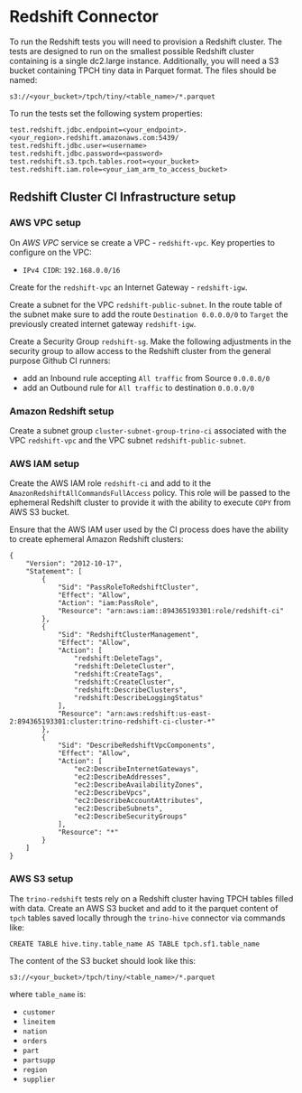 # Redshift Connector

To run the Redshift tests you will need to provision a Redshift cluster.  The
tests are designed to run on the smallest possible Redshift cluster containing
is a single dc2.large instance. Additionally, you will need a S3 bucket 
containing TPCH tiny data in Parquet format.  The files should be named:

```
s3://<your_bucket>/tpch/tiny/<table_name>/*.parquet
```

To run the tests set the following system properties:

```
test.redshift.jdbc.endpoint=<your_endpoint>.<your_region>.redshift.amazonaws.com:5439/
test.redshift.jdbc.user=<username>
test.redshift.jdbc.password=<password>
test.redshift.s3.tpch.tables.root=<your_bucket>
test.redshift.iam.role=<your_iam_arm_to_access_bucket>
```

## Redshift Cluster CI Infrastructure setup

### AWS VPC setup
On _AWS VPC_ service se create a VPC - `redshift-vpc`.
Key properties to configure on the VPC:

- `IPv4 CIDR`: `192.168.0.0/16`

Create for the `redshift-vpc` an Internet Gateway - `redshift-igw`.

Create a subnet for the VPC `redshift-public-subnet`.
In the route table of the subnet make sure to add the route 
`Destination 0.0.0.0/0` to `Target` the previously created 
internet gateway `redshift-igw`.

Create a Security Group `redshift-sg`.
Make the following adjustments in the security group to allow access to the 
Redshift cluster from the general purpose Github CI runners:

- add an Inbound rule accepting `All traffic` from Source `0.0.0.0/0`
- add an Outbound rule for `All traffic` to destination `0.0.0.0/0`

### Amazon Redshift setup

Create a subnet group `cluster-subnet-group-trino-ci` associated with 
the VPC `redshift-vpc` and the VPC subnet `redshift-public-subnet`.

### AWS IAM setup

Create the AWS IAM role `redshift-ci` and add to it 
the `AmazonRedshiftAllCommandsFullAccess` policy.
This role will be passed to the ephemeral Redshift cluster to provide it with 
the ability to execute `COPY` from AWS S3 bucket.

Ensure that the AWS IAM user used by the CI process does have the ability to 
create ephemeral Amazon Redshift clusters: 

```
{
    "Version": "2012-10-17",
    "Statement": [
        {
            "Sid": "PassRoleToRedshiftCluster",
            "Effect": "Allow",
            "Action": "iam:PassRole",
            "Resource": "arn:aws:iam::894365193301:role/redshift-ci"
        },
        {
            "Sid": "RedshiftClusterManagement",
            "Effect": "Allow",
            "Action": [
                "redshift:DeleteTags",
                "redshift:DeleteCluster",
                "redshift:CreateTags",
                "redshift:CreateCluster",
                "redshift:DescribeClusters",
                "redshift:DescribeLoggingStatus"
            ],
            "Resource": "arn:aws:redshift:us-east-2:894365193301:cluster:trino-redshift-ci-cluster-*"
        },
        {
            "Sid": "DescribeRedshiftVpcComponents",
            "Effect": "Allow",
            "Action": [
                "ec2:DescribeInternetGateways",
                "ec2:DescribeAddresses",
                "ec2:DescribeAvailabilityZones",
                "ec2:DescribeVpcs",
                "ec2:DescribeAccountAttributes",
                "ec2:DescribeSubnets",
                "ec2:DescribeSecurityGroups"
            ],
            "Resource": "*"
        }
    ]
}
```

### AWS S3 setup

The `trino-redshift` tests rely on a Redshift cluster 
having TPCH tables filled with data.
Create an AWS S3 bucket and add to it the parquet content 
of `tpch` tables saved locally through the `trino-hive` connector 
via commands like:

```
CREATE TABLE hive.tiny.table_name AS TABLE tpch.sf1.table_name
```

The content of the S3 bucket should look like this:

```
s3://<your_bucket>/tpch/tiny/<table_name>/*.parquet
```

where `table_name` is:

- `customer`
- `lineitem`
- `nation`
- `orders`
- `part`
- `partsupp`
- `region`
- `supplier`

